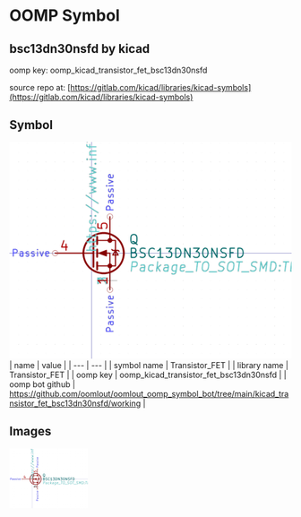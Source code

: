 # OOMP Symbol  
## bsc13dn30nsfd  by kicad  
  
oomp key: oomp_kicad_transistor_fet_bsc13dn30nsfd  
  
source repo at: [https://gitlab.com/kicad/libraries/kicad-symbols](https://gitlab.com/kicad/libraries/kicad-symbols)  
## Symbol  
  
[![working.png](working_600.png)](working.png)  
| name | value | 
| --- | --- | 
| symbol name | Transistor_FET | 
| library name | Transistor_FET | 
| oomp key | oomp_kicad_transistor_fet_bsc13dn30nsfd | 
| oomp bot github | https://github.com/oomlout/oomlout_oomp_symbol_bot/tree/main/kicad_transistor_fet_bsc13dn30nsfd/working | 
## Images  
  
[![working.png](working_140.png)](working.png)  
